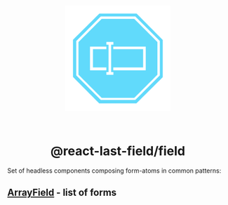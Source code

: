 <div align="center">
  <img width="240" style="margin: 32px" src="../../react-last-field.svg">
  <h1>@react-last-field/field</h1>
</div>

Set of headless components composing form-atoms in common patterns:

## [ArrayField](./src/array-field/) - list of forms
